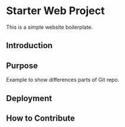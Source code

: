 # Starter Web Project

This is a simple website boilerplate.

## Introduction

## Purpose

Example to show differences parts of Git repo.

## Deployment

## How to Contribute
